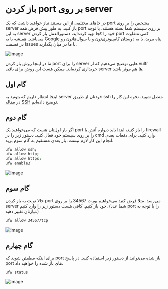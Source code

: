 # باز کردن port بر روی server

در جاهای مختلفی از این مستند نیاز خواهید داشت که یک port مشخص را بر روی server باز کنید. به طور پیش فرض همه port بر روی سیستم شما بسته هستند. با توجه به این server خود را کجا تهیه کرده‌اید، دستورالعمل باز کردن port کمی متفاوت می‌باشد. همیشه یا به Google‌ پناه ببرید، یا به دوستان کامپیوتری‌تون و یا سوال‌‌هاتون رو در قسمت Issues با ما در میان بگذارید.

![image](https://user-images.githubusercontent.com/118040490/202892152-e533bf1c-979b-4a41-a60d-ba82ddf2b32c.png)

ما در اینجا روش باز کردن port را برای server هایی توضیح می‌دهیم که از vultr خریداری کرده‌اید. ممکن هست این روش برای باقی server ها هم موثر باشد.

## گام اول
اینجا انتظار داریم که بتونید به server خودتان از طریق ssh متصل شوید. نحوه این کار را در [مقاله SSH](https://github.com/iranxray/hope/blob/main/install-ssh-windows.md) توضیح داده‌ایم.

## گام دوم
اگر بار اول‌تان هست که می‌خواهید یک port را باز کنید، ابتدا باید دیواره آتش یا firewall را بر روی سیستم خود فعال کنید. دستور زیر را در cmd وارد کنید. برای دفعات بعدی انجام این کار لازم نیست. بار بعدی مستقیم به گام سوم برید.

```bash
ufw allow ssh;
ufw allow http;
ufw allow https;
ufw enableک
```

![image](https://user-images.githubusercontent.com/118040490/202892579-651a5b48-7daa-4196-8af1-3eebbebe85b9.png)

## گام سوم

حالا نوبت به باز کردن port می‌رسد. مثلا فرض کنید می‌خواهیم پورت 34567 را بر روی server خود باز کنیم. کافی هست دستور زیر را وارد کنیم. (شما عدد port را با توجه به نیازتان تغییر دهید.)



```bash
ufw allow 34567/tcp
```

![image](https://user-images.githubusercontent.com/118040490/202892699-d35d47d1-2379-4591-b34e-e098a8916591.png)

## گام چهارم

برای اینکه مطمئن شوید که port باز شده می‌توانید از دستور زیر استفاده کنید. در پاسخ port‌ های باز شده را خواهید داد.

```bash
ufw status
```

![image](https://user-images.githubusercontent.com/118040490/202892749-4a372b34-93a9-4cb7-9f96-31d476354244.png)


